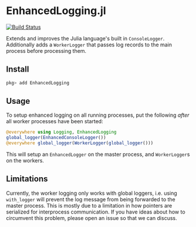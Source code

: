 # EnhancedLogging.jl
[![Build Status](https://travis-ci.com/adamslc/EnhancedLogging.jl.svg?branch=master)](https://travis-ci.com/adamslc/EnhancedLogging.jl)

Extends and improves the Julia language's built in `ConsoleLogger`.
Additionally adds a `WorkerLogger` that passes log records to the main process
before processing them.

## Install
```julia
pkg> add EnhancedLogging
```

## Usage
To setup enhanced logging on all running processes, put the following *after*
all worker processes have been started:
```julia
@everywhere using Logging, EnhancedLogging
global_logger(EnhancedConsoleLogger())
@everywhere global_logger(WorkerLogger(global_logger()))
```
This will setup an `EnhancedLogger` on the master process, and `WorkerLogger`s
on the workers.

## Limitations
Currently, the worker logging only works with global loggers, i.e. using
`with_logger` will prevent the log message from being forwarded to the master
process. This is mostly due to a limitation in how pointers are serialized for
interprocess communication. If you have ideas about how to circumvent this
problem, please open an issue so that we can discuss.
